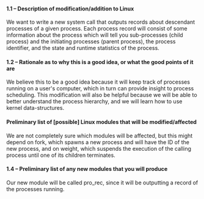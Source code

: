 #### 1.1 – Description of modification/addition to Linux
We want to write a new system call that outputs records about descendant processes of a given process. Each process record will consist of some information about the process which will tell you sub-processes (child process) and the initiating processes (parent process), the process identifier, and the state and runtime statistics of the process.  

#### 1.2 – Rationale as to why this is a good idea, or what the good points of it are

We believe this to be a good idea because it will keep track of processes running on a user's computer, which in turn can provide insight to process scheduling. This modification will also be helpful because we will be able to better understand the process hierarchy, and we will learn how to use kernel data-structures.  

####  Preliminary list of [possible] Linux modules that will be modified/affected

We are not completely sure which modules will be affected, but this might depend on fork, which spawns a new process and will have the ID of the new process, and on weight, which suspends the execution of the calling process until one of its children terminates.   

#### 1.4 – Preliminary list of any new modules that you will produce
Our new module will be called pro_rec, since it will be outputting a record of the processes running. 
